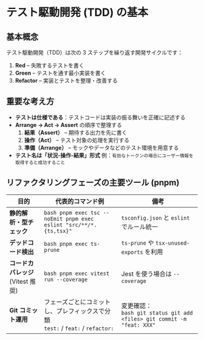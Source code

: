 # テスト駆動開発 (TDD) の基本

## 基本概念

テスト駆動開発（TDD）は次の 3 ステップを繰り返す開発サイクルです：

1. **Red** – 失敗するテストを書く
2. **Green** – テストを通す最小実装を書く
3. **Refactor** – 実装とテストを整理・改善する

## 重要な考え方

- **テストは仕様である**：テストコードは実装の振る舞いを正確に記述する
- **Arrange → Act → Assert** の順序で整理する
  1. **結果（Assert）** – 期待する出力を先に書く
  2. **操作（Act）** – テスト対象の処理を実行する
  3. **準備（Arrange）** – モックやデータなどのテスト環境を用意する
- **テスト名は「状況-操作-結果」形式**
  例：`有効なトークンの場合にユーザー情報を取得すると成功すること`

## リファクタリングフェーズの主要ツール (pnpm)

| 目的 | 代表的コマンド例 | 備考 |
| --- | --- | --- |
| **静的解析・型チェック** | ```bash pnpm exec tsc --noEmit pnpm exec eslint "src/**/*.{ts,tsx}" ``` | `tsconfig.json` と `eslint` でルール統一 |
| **デッドコード検出** | ```bash pnpm exec ts-prune ``` | `ts-prune` や `tsx-unused-exports` を利用 |
| **コードカバレッジ**<br>(Vitest 推奨) | ```bash pnpm exec vitest run --coverage ``` | Jest を使う場合は `--coverage` |
| **Git コミット運用** | フェーズごとにコミットし、プレフィックスで分類<br>`test:` / `feat:` / `refactor:` | 変更確認：<br>```bash git status git add <files> git commit -m "feat: XXX" ``` |

